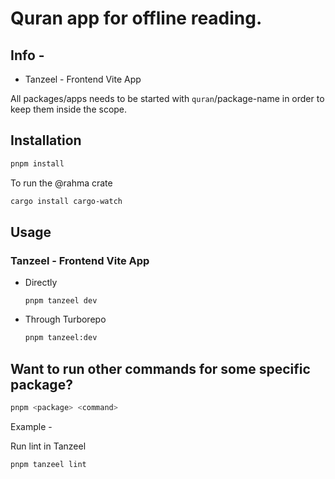 # Quran app for offline reading.

## Info -

- Tanzeel - Frontend Vite App

All packages/apps needs to be started with `quran`/package-name in order to keep them inside the scope.

## Installation

```sh
pnpm install
```

To run the @rahma crate

```sh
cargo install cargo-watch
```

## Usage

### Tanzeel - Frontend Vite App

- Directly
  ```
  pnpm tanzeel dev
  ```
- Through Turborepo
  ```sh
  pnpm tanzeel:dev
  ```

## Want to run other commands for some specific package?

```sh
pnpm <package> <command>
```

Example -

Run lint in Tanzeel

```sh
pnpm tanzeel lint
```
